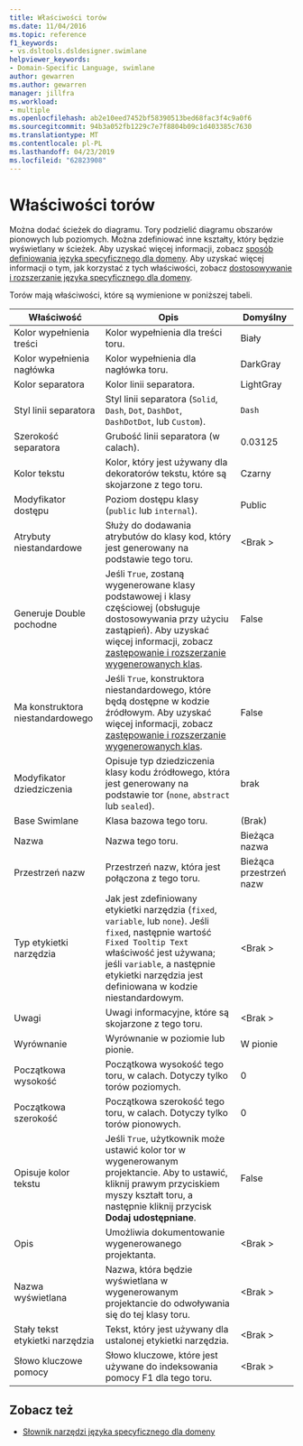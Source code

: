 ```yaml
---
title: Właściwości torów
ms.date: 11/04/2016
ms.topic: reference
f1_keywords:
- vs.dsltools.dsldesigner.swimlane
helpviewer_keywords:
- Domain-Specific Language, swimlane
author: gewarren
ms.author: gewarren
manager: jillfra
ms.workload:
- multiple
ms.openlocfilehash: ab2e10eed7452bf58390513bed68fac3f4c9a0f6
ms.sourcegitcommit: 94b3a052fb1229c7e7f8804b09c1d403385c7630
ms.translationtype: MT
ms.contentlocale: pl-PL
ms.lasthandoff: 04/23/2019
ms.locfileid: "62823908"
---
```

# <a name="properties-of-swimlanes"></a>Właściwości torów
Można dodać ścieżek do diagramu. Tory podzielić diagramu obszarów pionowych lub poziomych. Można zdefiniować inne kształty, który będzie wyświetlany w ścieżek. Aby uzyskać więcej informacji, zobacz [sposób definiowania języka specyficznego dla domeny](../modeling/how-to-define-a-domain-specific-language.md). Aby uzyskać więcej informacji o tym, jak korzystać z tych właściwości, zobacz [dostosowywanie i rozszerzanie języka specyficznego dla domeny](../modeling/customizing-and-extending-a-domain-specific-language.md).

 Torów mają właściwości, które są wymienione w poniższej tabeli.

|Właściwość|Opis|Domyślny|
|-|-|-|
|Kolor wypełnienia treści|Kolor wypełnienia dla treści toru.|Biały|
|Kolor wypełnienia nagłówka|Kolor wypełnienia dla nagłówka toru.|DarkGray|
|Kolor separatora|Kolor linii separatora.|LightGray|
|Styl linii separatora|Styl linii separatora (`Solid`, `Dash`, `Dot`, `DashDot`, `DashDotDot`, lub `Custom`).|`Dash`|
|Szerokość separatora|Grubość linii separatora (w calach).|0.03125|
|Kolor tekstu|Kolor, który jest używany dla dekoratorów tekstu, które są skojarzone z tego toru.|Czarny|
|Modyfikator dostępu|Poziom dostępu klasy (`public` lub `internal`).|Public|
|Atrybuty niestandardowe|Służy do dodawania atrybutów do klasy kod, który jest generowany na podstawie tego toru.|\<Brak >|
|Generuje Double pochodne|Jeśli `True`, zostaną wygenerowane klasy podstawowej i klasy częściowej (obsługuje dostosowywania przy użyciu zastąpień). Aby uzyskać więcej informacji, zobacz [zastępowanie i rozszerzanie wygenerowanych klas](../modeling/overriding-and-extending-the-generated-classes.md).|False|
|Ma konstruktora niestandardowego|Jeśli `True`, konstruktora niestandardowego, które będą dostępne w kodzie źródłowym. Aby uzyskać więcej informacji, zobacz [zastępowanie i rozszerzanie wygenerowanych klas](../modeling/overriding-and-extending-the-generated-classes.md).|False|
|Modyfikator dziedziczenia|Opisuje typ dziedziczenia klasy kodu źródłowego, która jest generowany na podstawie tor (`none`, `abstract` lub `sealed`).|brak|
|Base Swimlane|Klasa bazowa tego toru.|(Brak)|
|Nazwa|Nazwa tego toru.|Bieżąca nazwa|
|Przestrzeń nazw|Przestrzeń nazw, która jest połączona z tego toru.|Bieżąca przestrzeń nazw|
|Typ etykietki narzędzia|Jak jest zdefiniowany etykietki narzędzia (`fixed`, `variable`, lub `none`). Jeśli `fixed`, następnie wartość `Fixed Tooltip Text` właściwość jest używana; jeśli `variable`, a następnie etykietki narzędzia jest definiowana w kodzie niestandardowym.|\<Brak >|
|Uwagi|Uwagi informacyjne, które są skojarzone z tego toru.|\<Brak >|
|Wyrównanie|Wyrównanie w poziomie lub pionie.|W pionie|
|Początkowa wysokość|Początkowa wysokość tego toru, w calach. Dotyczy tylko torów poziomych.|0|
|Początkowa szerokość|Początkowa szerokość tego toru, w calach. Dotyczy tylko torów pionowych.|0|
|Opisuje kolor tekstu|Jeśli `True`, użytkownik może ustawić kolor tor w wygenerowanym projektancie. Aby to ustawić, kliknij prawym przyciskiem myszy kształt toru, a następnie kliknij przycisk **Dodaj udostępniane**.|False|
|Opis|Umożliwia dokumentowanie wygenerowanego projektanta.|\<Brak >|
|Nazwa wyświetlana|Nazwa, która będzie wyświetlana w wygenerowanym projektancie do odwoływania się do tej klasy toru.|\<Brak >|
|Stały tekst etykietki narzędzia|Tekst, który jest używany dla ustalonej etykietki narzędzia.|\<Brak >|
|Słowo kluczowe pomocy|Słowo kluczowe, które jest używane do indeksowania pomocy F1 dla tego toru.|\<Brak >|

## <a name="see-also"></a>Zobacz też

- [Słownik narzędzi języka specyficznego dla domeny](https://msdn.microsoft.com/ca5e84cb-a315-465c-be24-76aa3df276aa)